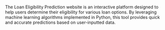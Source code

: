 The Loan Eligibility Prediction website is an interactive platform designed to help users determine their eligibility for various loan options. By leveraging machine learning algorithms implemented in Python, this tool provides quick and accurate predictions based on user-inputted data.
